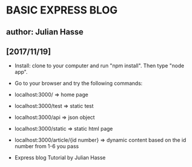 # BASIC EXPRESS BLOG
## author: Julian Hasse
## [2017/11/19]

* Install: clone to your computer and run "npm install". Then type "node app".
* Go to your browser and try the following commands:
* localhost:3000/                 => home page
* localhost:3000/test             => static test
* localhost:3000/api              => json object
* localhost:3000/static           => static html page
* localhost:3000/article/{id number}    => dynamic content based on the id number from 1-6 you pass

* Express blog Tutorial by Julian Hasse
